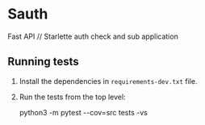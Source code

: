 # Sauth

Fast API // Starlette auth check and sub application

## Running tests

1) Install the dependencies in `requirements-dev.txt` file.

2) Run the tests from the top level:

    python3 -m pytest --cov=src tests -vs
